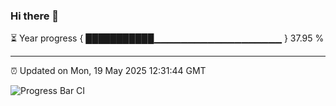 ### Hi there 👋

⏳ Year progress { ███████████▁▁▁▁▁▁▁▁▁▁▁▁▁▁▁▁▁▁▁ } 37.95 %

---

⏰ Updated on Mon, 19 May 2025 12:31:44 GMT

![Progress Bar CI](https://github.com/liununu/liununu/workflows/Progress%20Bar%20CI/badge.svg)
